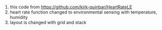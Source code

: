 1. this code from https://github.com/kirk-quinbar/HeartRateLE
2. heart rate function changed to environmental sensing with temperature, humidity
3. layout is changed with grid and stack
